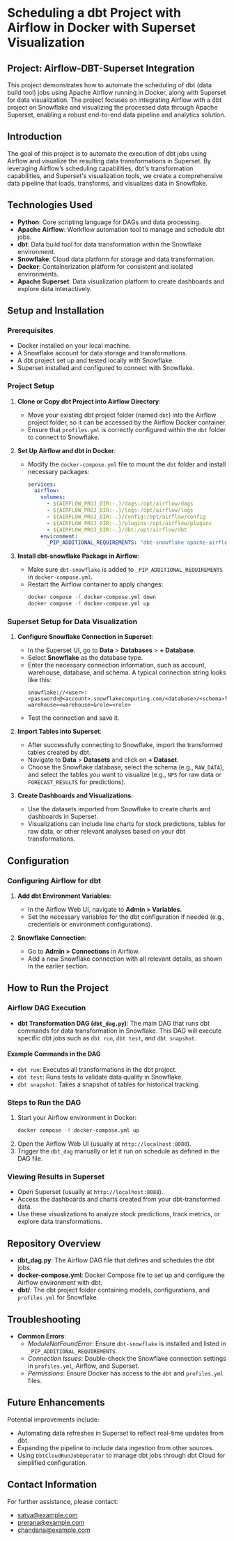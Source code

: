 # Scheduling a dbt Project with Airflow in Docker with Superset Visualization
## Project: Airflow-DBT-Superset Integration

This project demonstrates how to automate the scheduling of dbt (data build tool) jobs using Apache Airflow running in Docker, along with Superset for data visualization. The project focuses on integrating Airflow with a dbt project on Snowflake and visualizing the processed data through Apache Superset, enabling a robust end-to-end data pipeline and analytics solution.

## Introduction

The goal of this project is to automate the execution of dbt jobs using Airflow and visualize the resulting data transformations in Superset. By leveraging Airflow’s scheduling capabilities, dbt's transformation capabilities, and Superset's visualization tools, we create a comprehensive data pipeline that loads, transforms, and visualizes data in Snowflake.

## Technologies Used
- **Python**: Core scripting language for DAGs and data processing.
- **Apache Airflow**: Workflow automation tool to manage and schedule dbt jobs.
- **dbt**: Data build tool for data transformation within the Snowflake environment.
- **Snowflake**: Cloud data platform for storage and data transformation.
- **Docker**: Containerization platform for consistent and isolated environments.
- **Apache Superset**: Data visualization platform to create dashboards and explore data interactively.

## Setup and Installation

### Prerequisites
- Docker installed on your local machine.
- A Snowflake account for data storage and transformations.
- A dbt project set up and tested locally with Snowflake.
- Superset installed and configured to connect with Snowflake.

### Project Setup
1. **Clone or Copy dbt Project into Airflow Directory**:
   - Move your existing dbt project folder (named `dbt`) into the Airflow project folder, so it can be accessed by the Airflow Docker container.
   - Ensure that `profiles.yml` is correctly configured within the `dbt` folder to connect to Snowflake.

2. **Set Up Airflow and dbt in Docker**:
   - Modify the `docker-compose.yml` file to mount the `dbt` folder and install necessary packages:
     ```yaml
     services:
       airflow:
         volumes:
           - ${AIRFLOW_PROJ_DIR:-.}/dags:/opt/airflow/dags
           - ${AIRFLOW_PROJ_DIR:-.}/logs:/opt/airflow/logs
           - ${AIRFLOW_PROJ_DIR:-.}/config:/opt/airflow/config
           - ${AIRFLOW_PROJ_DIR:-.}/plugins:/opt/airflow/plugins
           - ${AIRFLOW_PROJ_DIR:-.}/dbt:/opt/airflow/dbt
         environment:
           _PIP_ADDITIONAL_REQUIREMENTS: "dbt-snowflake apache-airflow-providers-snowflake snowflake-connector-python"
     ```

3. **Install dbt-snowflake Package in Airflow**:
   - Make sure `dbt-snowflake` is added to `_PIP_ADDITIONAL_REQUIREMENTS` in `docker-compose.yml`.
   - Restart the Airflow container to apply changes:
     ```bash
     docker compose -f docker-compose.yml down
     docker compose -f docker-compose.yml up
     ```

### Superset Setup for Data Visualization

1. **Configure Snowflake Connection in Superset**:
   - In the Superset UI, go to **Data** > **Databases** > **+ Database**.
   - Select **Snowflake** as the database type.
   - Enter the necessary connection information, such as account, warehouse, database, and schema. A typical connection string looks like this:
     ```
     snowflake://<user>:<password>@<account>.snowflakecomputing.com/<database>/<schema>?warehouse=<warehouse>&role=<role>
     ```
   - Test the connection and save it.

2. **Import Tables into Superset**:
   - After successfully connecting to Snowflake, import the transformed tables created by dbt.
   - Navigate to **Data** > **Datasets** and click on **+ Dataset**.
   - Choose the Snowflake database, select the schema (e.g., `RAW_DATA`), and select the tables you want to visualize (e.g., `NPS` for raw data or `FORECAST_RESULTS` for predictions).

3. **Create Dashboards and Visualizations**:
   - Use the datasets imported from Snowflake to create charts and dashboards in Superset.
   - Visualizations can include line charts for stock predictions, tables for raw data, or other relevant analyses based on your dbt transformations.

## Configuration

### Configuring Airflow for dbt
1. **Add dbt Environment Variables**:
   - In the Airflow Web UI, navigate to **Admin > Variables**.
   - Set the necessary variables for the dbt configuration if needed (e.g., credentials or environment configurations).

2. **Snowflake Connection**:
   - Go to **Admin > Connections** in Airflow.
   - Add a new Snowflake connection with all relevant details, as shown in the earlier section.

## How to Run the Project

### Airflow DAG Execution
- **dbt Transformation DAG (`dbt_dag.py`)**: The main DAG that runs dbt commands for data transformation in Snowflake. This DAG will execute specific dbt jobs such as `dbt run`, `dbt test`, and `dbt snapshot`.

#### Example Commands in the DAG
- `dbt run`: Executes all transformations in the dbt project.
- `dbt test`: Runs tests to validate data quality in Snowflake.
- `dbt snapshot`: Takes a snapshot of tables for historical tracking.

### Steps to Run the DAG
1. Start your Airflow environment in Docker:
   ```bash
   docker compose -f docker-compose.yml up
   ```
2. Open the Airflow Web UI (usually at `http://localhost:8080`).
3. Trigger the `dbt_dag` manually or let it run on schedule as defined in the DAG file.

### Viewing Results in Superset
- Open Superset (usually at `http://localhost:8088`).
- Access the dashboards and charts created from your dbt-transformed data.
- Use these visualizations to analyze stock predictions, track metrics, or explore data transformations.

## Repository Overview
- **dbt_dag.py**: The Airflow DAG file that defines and schedules the dbt jobs.
- **docker-compose.yml**: Docker Compose file to set up and configure the Airflow environment with dbt.
- **dbt/**: The dbt project folder containing models, configurations, and `profiles.yml` for Snowflake.

## Troubleshooting

- **Common Errors**:
  - *ModuleNotFoundError*: Ensure `dbt-snowflake` is installed and listed in `_PIP_ADDITIONAL_REQUIREMENTS`.
  - *Connection Issues*: Double-check the Snowflake connection settings in `profiles.yml`, Airflow, and Superset.
  - *Permissions*: Ensure Docker has access to the `dbt` and `profiles.yml` files.

## Future Enhancements
Potential improvements include:
- Automating data refreshes in Superset to reflect real-time updates from dbt.
- Expanding the pipeline to include data ingestion from other sources.
- Using `DbtCloudRunJobOperator` to manage dbt jobs through dbt Cloud for simplified configuration.

## Contact Information
For further assistance, please contact:
- [satya@example.com](mailto:satya@example.com)
- [prerana@example.com](mailto:prerana@example.com)
- [chandana@example.com](mailto:chandana@example.com)
